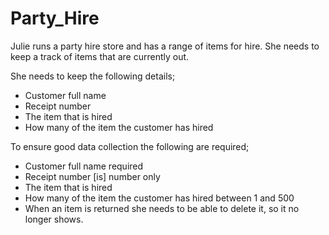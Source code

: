 # Party_Hire

Julie runs a party hire store and has a range of items for hire. She needs to keep a  track of items that are currently out.

She needs to keep the following details;
- Customer full name 
- Receipt number 
- The item that is hired 
- How many of the item the customer has hired 

To ensure good data collection the following are required;
- Customer full name required 
- Receipt number [is] number only  
- The item that is hired
- How many of the item the customer has hired between 1 and 500 
- When an item is returned she needs to be able to delete it, so it no longer shows.
